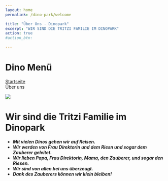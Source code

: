 ```yaml
---
layout: home
permalink: /dino-park/welcome

title: "Über Uns - Dinopark"
excerpt: "WIR SIND DIE TRITZI FAMILIE IM DINOPARK"
action: true
#action_btn:

---
```


# Dino Menü
[Startseite](/dino-park)\
Über uns

![](/dino-patk/Fotos/team1.jpg)

# Wir sind die Tritzi Familie im Dinopark
- ***Mit vielen Dinos gehen wir auf Reisen.***
- ***Wir werden von Frau Direktorin und dem Riesn und sogar dem Zauberer geleitet.***
- ***Wir lieben Papa, Frau Direktorin, Mama, den Zauberer, und sogar den Riesen.***
- ***Wir sind von allen bei uns überzeugt.***
- ***Dank des Zauberers können wir klein bleiben!***
